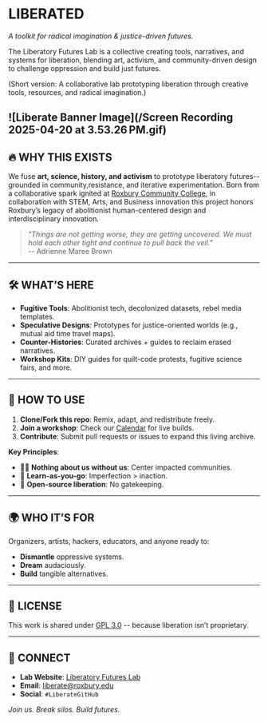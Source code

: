 # LIBERATED
*A toolkit for radical imagination & justice-driven futures.*  

The Liberatory Futures Lab is a collective creating tools, narratives, and systems for liberation, blending art, activism, and community-driven design to challenge oppression and build just futures.

(Short version: A collaborative lab prototyping liberation through creative tools, resources, and radical imagination.)

![Liberate Banner Image](/Screen Recording 2025-04-20 at 3.53.26 PM.gif) 
---

## 🔥 WHY THIS EXISTS  
We fuse **art, science, history, and activism** to prototype liberatory futures--grounded in community,resistance, and iterative experimentation. Born from a collaborative spark ignited at [Roxbury Community College](https://rcc.mass.edu), in collaboration with STEM, Arts, and Business innovation this project honors Roxbury’s legacy of abolitionist human-centered design and interdisciplinary innovation.  

> *"Things are not getting worse, they are getting uncovered. We must hold each other tight and continue to pull back the veil."*  
> -- Adrienne Maree Brown  

---

## 🛠️ WHAT’S HERE  
- **Fugitive Tools**: Abolitionist tech, decolonized datasets, rebel media templates.  
- **Speculative Designs**: Prototypes for justice-oriented worlds (e.g., mutual aid time travel maps).  
- **Counter-Histories**: Curated archives + guides to reclaim erased narratives.  
- **Workshop Kits**: DIY guides for quilt-code protests, fugitive science fairs, and more.  

---

## 🚀 HOW TO USE  
1. **Clone/Fork this repo**: Remix, adapt, and redistribute freely.  
2. **Join a workshop**: Check our [Calendar](#) for live builds.  
3. **Contribute**: Submit pull requests or issues to expand this living archive.  

**Key Principles**:  
- ✊🏾 **Nothing about us without us**: Center impacted communities.  
- 🔄 **Learn-as-you-go**: Imperfection > inaction.  
- 🌱 **Open-source liberation**: No gatekeeping.  

---

## 🌍 WHO IT’S FOR  
Organizers, artists, hackers, educators, and anyone ready to:  
- **Dismantle** oppressive systems.  
- **Dream** audaciously.  
- **Build** tangible alternatives.  

---

## 📜 LICENSE  
This work is shared under [GPL 3.0](LICENSE) -- because liberation isn’t proprietary.  

---

## 💌 CONNECT  
- **Lab Website**: [Liberatory Futures Lab](#)  
- **Email**: liberate@roxbury.edu  
- **Social**: `#LiberateGitHub`  

*Join us. Break silos. Build futures.*

